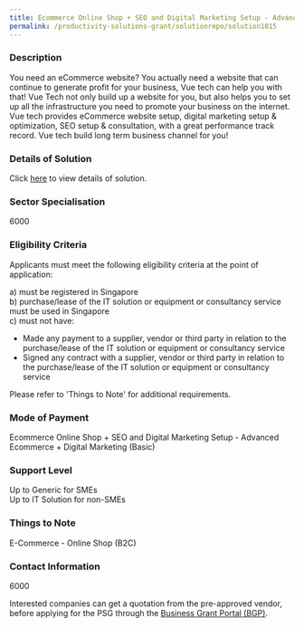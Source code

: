 ```yaml
---
title: Ecommerce Online Shop + SEO and Digital Marketing Setup - Advanced Ecommerce + Digital Marketing (Basic)
permalink: /productivity-solutions-grant/solutionrepo/solution1815
---
```


### Description

You need an eCommerce website? You actually need a website that can continue to generate profit for your business, Vue tech can help you with that!
Vue Tech not only build up a website for you, but also helps you to set up all the infrastructure you need to promote your business on the internet.
Vue tech provides eCommerce website setup, digital marketing setup & optimization, SEO setup & consultation, with a great performance track record.
Vue tech build long term business channel for you!

### Details of Solution

Click <a href='VUE TECH PTE LTD' target='_blank' rel='noopener'>here</a> to view details of solution.

### Sector Specialisation

 6000 

### Eligibility Criteria

Applicants must meet the following eligibility criteria at the point of application:

a) must be registered in Singapore <br>
b) purchase/lease of the IT solution or equipment or consultancy service must be used in Singapore <br>
c) must not have:
- Made any payment to a supplier, vendor or third party in relation to the purchase/lease of the IT solution or equipment or consultancy service
- Signed any contract with a supplier, vendor or third party in relation to the purchase/lease of the IT solution or equipment or consultancy service

Please refer to 'Things to Note' for additional requirements.

### Mode of Payment
Ecommerce Online Shop + SEO and Digital Marketing Setup - Advanced Ecommerce + Digital Marketing (Basic)

### Support Level
Up to Generic for SMEs <br>
Up to IT Solution for non-SMEs

### Things to Note
E-Commerce - Online Shop (B2C)

### Contact Information
6000

Interested companies can get a quotation from the pre-approved vendor, before applying for the PSG through the <a target='_blank' rel='noopener' href='https://www.businessgrants.gov.sg/'>Business Grant Portal (BGP)</a>.
